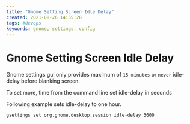 ```yaml
---
title: "Gnome Setting Screen Idle Delay"
created: 2021-08-26 14:55:28
tags: #devops
keywords: gnome, settings, config
---
```


# Gnome Setting Screen Idle Delay

Gnome settings gui only provides maximum of `15 minutes` or `never` idle-delay before blanking screen.

To set more, time from the command line set idle-delay in seconds

Following example sets idle-delay to one hour.

```bash
gsettings set org.gnome.desktop.session idle-delay 3600
```
